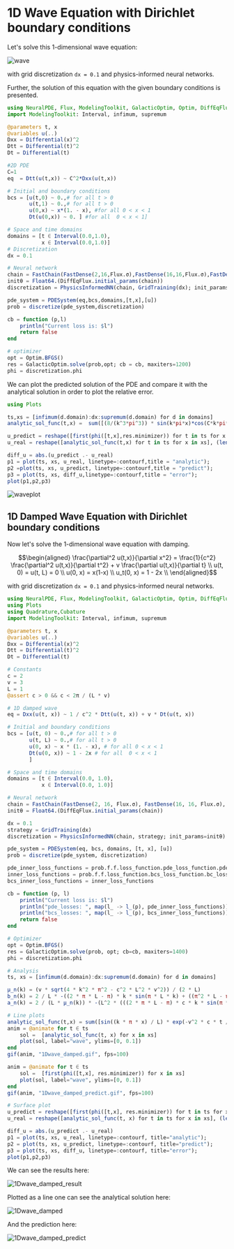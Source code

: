 # 1D Wave Equation with Dirichlet boundary conditions

Let's solve this 1-dimensional wave equation:

![wave](https://user-images.githubusercontent.com/12683885/91465006-ecde8a80-e895-11ea-935e-2c1d60e3d1f2.png)


with grid discretization `dx = 0.1` and physics-informed neural networks.

Further, the solution of this equation with the given boundary conditions is presented.

```julia
using NeuralPDE, Flux, ModelingToolkit, GalacticOptim, Optim, DiffEqFlux
import ModelingToolkit: Interval, infimum, supremum

@parameters t, x
@variables u(..)
Dxx = Differential(x)^2
Dtt = Differential(t)^2
Dt = Differential(t)

#2D PDE
C=1
eq  = Dtt(u(t,x)) ~ C^2*Dxx(u(t,x))

# Initial and boundary conditions
bcs = [u(t,0) ~ 0.,# for all t > 0
       u(t,1) ~ 0.,# for all t > 0
       u(0,x) ~ x*(1. - x), #for all 0 < x < 1
       Dt(u(0,x)) ~ 0. ] #for all  0 < x < 1]

# Space and time domains
domains = [t ∈ Interval(0.0,1.0),
           x ∈ Interval(0.0,1.0)]
# Discretization
dx = 0.1

# Neural network
chain = FastChain(FastDense(2,16,Flux.σ),FastDense(16,16,Flux.σ),FastDense(16,1))
initθ = Float64.(DiffEqFlux.initial_params(chain))
discretization = PhysicsInformedNN(chain, GridTraining(dx); init_params = initθ)

pde_system = PDESystem(eq,bcs,domains,[t,x],[u])
prob = discretize(pde_system,discretization)

cb = function (p,l)
    println("Current loss is: $l")
    return false
end

# optimizer
opt = Optim.BFGS()
res = GalacticOptim.solve(prob,opt; cb = cb, maxiters=1200)
phi = discretization.phi
```

We can plot the predicted solution of the PDE and compare it with the analytical solution in order to plot the relative error.

```julia
using Plots

ts,xs = [infimum(d.domain):dx:supremum(d.domain) for d in domains]
analytic_sol_func(t,x) =  sum([(8/(k^3*pi^3)) * sin(k*pi*x)*cos(C*k*pi*t) for k in 1:2:50000])

u_predict = reshape([first(phi([t,x],res.minimizer)) for t in ts for x in xs],(length(ts),length(xs)))
u_real = reshape([analytic_sol_func(t,x) for t in ts for x in xs], (length(ts),length(xs)))

diff_u = abs.(u_predict .- u_real)
p1 = plot(ts, xs, u_real, linetype=:contourf,title = "analytic");
p2 =plot(ts, xs, u_predict, linetype=:contourf,title = "predict");
p3 = plot(ts, xs, diff_u,linetype=:contourf,title = "error");
plot(p1,p2,p3)
```
![waveplot](https://user-images.githubusercontent.com/12683885/101984293-74a7a380-3c91-11eb-8e78-72a50d88e3f8.png)


## 1D Damped Wave Equation with Dirichlet boundary conditions

Now let's solve the 1-dimensional wave equation with damping. 

```math
\begin{aligned}
\frac{\partial^2 u(t,x)}{\partial x^2} = \frac{1}{c^2} \frac{\partial^2 u(t,x)}{\partial t^2} + v \frac{\partial u(t,x)}{\partial t} \\
u(t, 0) = u(t, L) = 0 \\
u(0, x) = x(1-x) \\
u_t(0, x) = 1 - 2x \\
\end{aligned}
```

with grid discretization `dx = 0.1` and physics-informed neural networks.

```julia
using NeuralPDE, Flux, ModelingToolkit, GalacticOptim, Optim, DiffEqFlux
using Plots
using Quadrature,Cubature
import ModelingToolkit: Interval, infimum, supremum

@parameters t, x
@variables u(..)
Dxx = Differential(x)^2
Dtt = Differential(t)^2
Dt = Differential(t)

# Constants
c = 2
v = 3
L = 1
@assert c > 0 && c < 2π / (L * v)

# 1D damped wave
eq = Dxx(u(t, x)) ~ 1 / c^2 * Dtt(u(t, x)) + v * Dt(u(t, x)) 

# Initial and boundary conditions
bcs = [u(t, 0) ~ 0.,# for all t > 0
       u(t, L) ~ 0.,# for all t > 0
       u(0, x) ~ x * (1. - x), # for all 0 < x < 1
       Dt(u(0, x)) ~ 1 - 2x # for all  0 < x < 1 
       ]

# Space and time domains
domains = [t ∈ Interval(0.0, 1.0),
           x ∈ Interval(0.0, 1.0)]

# Neural network
chain = FastChain(FastDense(2, 16, Flux.σ), FastDense(16, 16, Flux.σ), FastDense(16, 1))
initθ = Float64.(DiffEqFlux.initial_params(chain))

dx = 0.1
strategy = GridTraining(dx)
discretization = PhysicsInformedNN(chain, strategy; init_params=initθ)

pde_system = PDESystem(eq, bcs, domains, [t, x], [u])
prob = discretize(pde_system, discretization)

pde_inner_loss_functions = prob.f.f.loss_function.pde_loss_function.pde_loss_functions.contents
inner_loss_functions = prob.f.f.loss_function.bcs_loss_function.bc_loss_functions.contents
bcs_inner_loss_functions = inner_loss_functions

cb = function (p, l)
    println("Current loss is: $l")
    println("pde_losses: ", map(l_ -> l_(p), pde_inner_loss_functions))
    println("bcs_losses: ", map(l_ -> l_(p), bcs_inner_loss_functions))
    return false
end

# Optimizer
opt = Optim.BFGS()
res = GalacticOptim.solve(prob, opt; cb=cb, maxiters=1400)
phi = discretization.phi

# Analysis
ts, xs = [infimum(d.domain):dx:supremum(d.domain) for d in domains]

μ_n(k) = (v * sqrt(4 * k^2 * π^2 - c^2 * L^2 * v^2)) / (2 * L)
b_n(k) = 2 / L * -((2 * π * L - π) * k * sin(π * L * k) + ((π^2 * L - π^2 * L^2) * k^2 + 2) * cos(π * L * k) - 2) / (π^3 * k^3) # vegas((x, ϕ) -> ϕ[1] = sin(k * π * x[1]) * f(x[1])).integral[1]
a_n(k) = 2 / (L * μ_n(k)) * -(L^2 * (((2 * π * L - π) * c * k * sin(π * k) + ((π^2 - π^2 * L) * c * k^2 + 2 * L * c) * cos(π * k) - 2 * L * c) * v^2 + (8 * π * L - 2 * π) * k * sin(π * k) + ((2 * π^2 - 4 * π^2 * L) * k^2 + 8 * L) * cos(π * k) - 8 * L)) / (2 * π^3 * k^3) # vegas((x, ϕ) -> ϕ[1] = (sin((k * π * x[1]) / L) * (g(x[1]) + (v^2 * c) / 2 * f(x[1])))).integral[1]

# Line plots
analytic_sol_func(t,x) = sum([sin((k * π * x) / L) * exp(-v^2 * c * t / 2) * (a_n(k) * sin(μ_n(k) * t) + b_n(k) * cos(μ_n(k) * t)) for k in 1:2:100]) # TODO replace 10 with 500
anim = @animate for t ∈ ts
    sol =  [analytic_sol_func(t, x) for x in xs]
    plot(sol, label="wave", ylims=[0, 0.1])
end
gif(anim, "1Dwave_damped.gif", fps=100)

anim = @animate for t ∈ ts
    sol =  [first(phi([t,x], res.minimizer)) for x in xs]
    plot(sol, label="wave", ylims=[0, 0.1])
end
gif(anim, "1Dwave_damped_predict.gif", fps=100)

# Surface plot
u_predict = reshape([first(phi([t,x], res.minimizer)) for t in ts for x in xs], (length(ts), length(xs)))
u_real = reshape([analytic_sol_func(t, x) for t in ts for x in xs], (length(ts), length(xs)))

diff_u = abs.(u_predict .- u_real)
p1 = plot(ts, xs, u_real, linetype=:contourf, title="analytic");
p2 = plot(ts, xs, u_predict, linetype=:contourf, title="predict");
p3 = plot(ts, xs, diff_u, linetype=:contourf, title="error");
plot(p1,p2,p3)
```

We can see the results here:

![1Dwave_damped_result](https://user-images.githubusercontent.com/26853713/126751465-176b2d4e-4c18-407c-b828-07e8956dd423.png)

Plotted as a line one can see the analytical solution here:

![1Dwave_damped](https://user-images.githubusercontent.com/26853713/126773099-55b40b64-94ac-4e78-928d-427d99fd3da7.gif)


And the prediction here:

![1Dwave_damped_predict](https://user-images.githubusercontent.com/26853713/126773109-d51c9a6d-984e-45ff-a482-32413f959a5f.gif)


